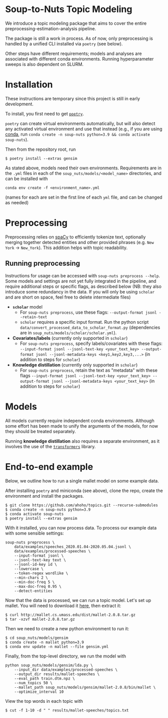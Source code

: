 # Soup-to-Nuts Topic Modeling

We introduce a topic modeling package that aims to cover the entire preprocessing-estimation-analysis pipeline.

The package is still a work in process. As of now, only preprocessing is handled by a unified CLI installed via `poetry` (see below).

Other steps have different requirements; models and analyses are associated with different conda environments. Running hyperparameter sweeps is also dependent on SLURM.

# Installation

These instructions are temporary since this project is still in early development.

To install, you first need to get [`poetry`](https://python-poetry.org/docs/).

`poetry` can create virtual environments automatically, but will also detect any activated virtual environment and use that instead (e.g., if you are using [conda](https://docs.conda.io/en/latest/miniconda.html), run `conda create -n soup-nuts python=3.9 && conda activate soup-nuts`).

Then from the repository root, run

```console
$ poetry install --extras gensim
```

As stated above, models need their own environments. Requirements are in the `.yml` files in each of the `soup_nuts/models/<model_name>` directories, and can be installed with

```console
conda env create -f <environment_name>.yml
```

(names for each are set in the first line of each `yml` file, and can be changed as needed)

# Preprocessing

Preprocessing relies on [spaCy](https://spacy.io/) to efficiently tokenize text, optionally merging together detected entities and other provided phrases (e.g. `New York` -> `New_York`). This addition helps with topic readability.

## Running preprocessing

Instructions for usage can be accessed with `soup-nuts preprocess --help`. Some models and settings are not yet fully integrated in the pipeline, and require additional steps or specific flags, as described below (NB: they also introduce some redundancy in the data. If you will only be using `scholar` and are short on space, feel free to delete intermediate files)

- **`scholar`** model
    - For `soup-nuts preprocess`, use these flags: `--output-format jsonl --retain-text`
    - `scholar` requires a specific input format. Run the python script `data/convert_processed_data_to_scholar_format.py` (dependencies are in `soup_nuts/models/scholar/scholar.yml`).
- **Covariates/labels** (currently only supported in `scholar`)
    - For `soup-nuts preprocess`, specify labels/covariates with these flags: `--input-format jsonl --jsonl-text-key <your_text_key> --output-format jsonl --jsonl-metadata-keys <key1,key2,key3,...>` (in addition to steps for `scholar`)
- **Knowledge distillation** (currently only supported in `scholar`)
    - For `soup-nuts preprocess`, retain the text as "metadata" with these flags `--input-format jsonl --jsonl-text-key <your_text_key> --output-format jsonl --jsonl-metadata-keys <your_text_key>` (in addition to steps for `scholar`)


# Models

All models currently require independent conda environments. Although some effort has been made to unify the arguments of the models, for now they should be treated separately.

Running **knowledge distillation** also requires a separate environment, as it involves the use of the [`transformers`](https://github.com/huggingface/transformers) library.

# End-to-end example
Below, we outline how to run a single mallet model on some example data.

After installing `poetry` and miniconda (see above), clone the repo, create the environment and install the packages.

```console
$ git clone https://github.com/ahoho/topics.git --recurse-submodules
$ conda create -n soup-nuts python=3.9
$ conda activate soup-nuts
$ poetry install --extras gensim
```

With it installed, you can now process data. To process our example data with some sensible settings:

```console
soup-nuts preprocess \
    data/examples/speeches_2020.01.04-2020.05.04.jsonl \
    data/examples/processed-speeches \
    --input-format jsonl \
    --jsonl-text-key text \
    --jsonl-id-key id \
    --lowercase \
    --token-regex wordlike \
    --min-chars 2 \
    --min-doc-freq 5 \
    --max-doc-freq 0.95 \
    --detect-entities
```

Now that the data is processed, we can run a topic model. Let's set up mallet. You will need to download it [here](http://mallet.cs.umass.edu/download.php), then extract it:

```console
$ curl http://mallet.cs.umass.edu/dist/mallet-2.0.8.tar.gz
$ tar -xzvf mallet-2.0.8.tar.gz
```

Then we need to create a new python environment to run it:

```console
$ cd soup_nuts/models/gensim
$ conda create -n mallet python=3.9
$ conda env update -n mallet --file gensim.yml
```

Finally, from the top-level directory, we run the model with

```console
python soup_nuts/models/gensim/lda.py \
    --input_dir data/examples/processed-speeches \
    --output_dir results/mallet-speeches \
    --eval_path train.dtm.npz \
    --num_topics 50 \
    --mallet_path soup_nuts/models/gensim/mallet-2.0.8/bin/mallet \
    --optimize_interval 10
```

View the top words in each topic with
```console
$ cut -f 1-10 -d " " results/mallet-speeches/topics.txt
```



